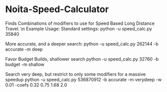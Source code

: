 # Noita-Speed-Calculator
Finds Combinations of modifiers to use for Speed Based Long Distance Travel.
\n
Example Usage:
Standard settings:
python -u speed_calc.py 35840

More accurate, and a deeper search:
python -u speed_calc.py 262144 -b accurate -m deep

Favor Budget Builds, shallower search
python -u speed_calc.py 32760 -b budget -m shallow

Search very deep, but restrict to only some modifiers for a massive speedup
python -u speed_calc.py 536870912 -b accurate -m verydeep -w 0.01 -coefs 0.32 0.75 1.68 2.0
